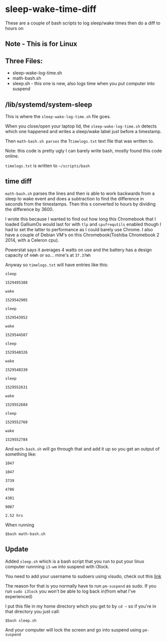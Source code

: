 # sleep-wake-time-diff
These are a couple of bash scripts to log sleep/wake times then do a diff to hours on

## Note - This is for Linux

## Three Files:
* sleep-wake-log-time.sh
* math-bash.sh
* sleep.sh - this one is new, also logs time when you put computer into suspend

## /lib/systemd/system-sleep
This is where the `sleep-wake-log-time.sh` file goes.

When you close/open your laptop lid, the `sleep-wake-log-time.sh` detects which one happened and writes a sleep/wake label just before a timestamp.

Then `math-bash.sh parses` the 1`timelogs.txt` text file that was written to.

Note: this code is pretty ugly I can barely write bash, mostly found this code online.

`timelogs.txt` is written to `~/scripts/bash`

## time diff

`math-bash.sh` parses the lines and then is able to work backwards from a sleep to wake event and does a subtraction to find the difference in seconds from the timestamps. Then this s converted to hours by dividing the difference by 3600.

I wrote this because I wanted to find out how long this Chromebook that I loaded GalliumOs would last for with `tlp` and `cpufrequtils` enabled though I had to set the latter to performance as I could barely use Chrome. I also have a couple of Debian VM's on this Chromebook(Toshiba Chromebook 2 2014, with a Celeron cpu).

Powerstat says it averages 4 watts on use and the battery has a design capacity of ```44Wh``` or so... mine's at ```37.37Wh```

Anyway so `timelogs.txt` will have entries like this:

`sleep`

`1529495388`

`wake`

`1529542905`

`sleep`

`1529543952`

`wake`

`1529544587`

`sleep`

`1529548326`

`wake`

`1529548330`

`sleep`

`1529552631`

`wake`

`1529552684`

`sleep`

`1529552760`

`wake`

`1529552784`

And `math-bash.sh` will go through that and add it up so you get an output of something like:

`1047`

`1047`

`3739`

`4786`

`4301`

`9087`

`2.52 hrs`

When running

`$bash math-bash.sh`

## Update

Added `sleep.sh` which is a bash script that you run to put your linux computer runnning `i3-wm` into suspend with i3lock.

You need to add your username to sudoers using visudo, check out this [link](https://askubuntu.com/questions/136356/allow-root-program-to-run-without-privileges)

The reason for that is you normally have to run `pm-suspend` as sudo. If you run `sudo i3lock` you won't be able to log back in(from what I've experienced)

I put this file in my home directory which you get to by `cd ~` so if you're in that directory you just call:

`$bash sleep.sh`

And your computer will lock the screen and go into suspend using `pm-suspend`
